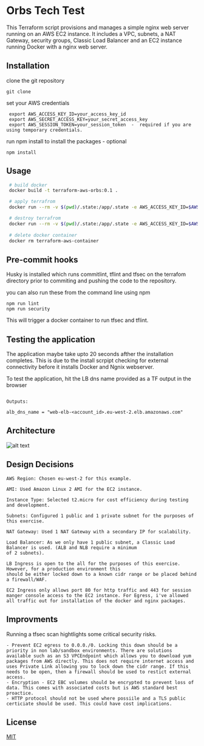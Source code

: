 
# Orbs Tech Test


This Terraform script provisions and manages a simple nginx web server running on an AWS EC2 instance. It includes a VPC, subnets, a NAT Gateway, security groups, Classic Load Balancer and an EC2 instance running Docker with a nginx web server.

## Installation

clone the git repository

```
git clone 
```

set your AWS credentials
```
 export AWS_ACCESS_KEY_ID=your_access_key_id
 export AWS_SECRET_ACCESS_KEY=your_secret_access_key
 export AWS_SESSION_TOKEN=your_session_token  -  required if you are using temporary credentials.
```

run npm install to install the packages - optional

```
npm install
```

## Usage

```bash
 # build docker
 docker build -t terraform-aws-orbs:0.1 .

 # apply terrafrom
 docker run --rm -v $(pwd)/.state:/app/.state -e AWS_ACCESS_KEY_ID=$AWS_ACCESS_KEY_ID -e AWS_SECRET_ACCESS_KEY=$AWS_SECRET_ACCESS_KEY  -e AWS_SESSION_TOKEN=$AWS_SESSION_TOKEN terraform-aws-orbs:0.1

 # destroy terrafrom
 docker run --rm -v $(pwd)/.state:/app/.state -e AWS_ACCESS_KEY_ID=$AWS_ACCESS_KEY_ID -e AWS_SECRET_ACCESS_KEY=$AWS_SECRET_ACCESS_KEY  -e AWS_SESSION_TOKEN=$AWS_SESSION_TOKEN terraform-aws-orbs:0.1 destroy
  
 # delete docker container  
 docker rm terraform-aws-container 
```

## Pre-commit hooks

Husky is installed which runs commitlint, tflint and tfsec on the terrafom directory prior to commiting and pushing the code to the repository.

you can also run these from the command line using npm 

```shell
npm run lint
npm run security
```

This will trigger a docker container to run tfsec and tflint.

## Testing the application

The application maybe take upto 20 seconds afther the installation completes. This is due to the install scrpipt checking for external connectivity before it installs Docker and Ngnix webserver.

To test the application, hit the LB dns name provided as a TF output in the browser

```

Outputs:

alb_dns_name = "web-elb-<account_id>.eu-west-2.elb.amazonaws.com"

```

## Architecture

![alt text](images/orbs.jps)

## Design Decisions 

    AWS Region: Chosen eu-west-2 for this example.

    AMI: Used Amazon Linux 2 AMI for the EC2 instance.

    Instance Type: Selected t2.micro for cost efficiency during testing and development.

    Subnets: Configured 1 public and 1 private subnet for the purposes of this exercise.

    NAT Gateway: Used 1 NAT Gateway with a secondary IP for scalability.

    Load Balancer: As we only have 1 public subnet, a Classic Load Balancer is used. (ALB and NLB require a minimum 
    of 2 subnets).

    LB Ingress is open to the all for the purposes of this exercise. However, for a production environment this 
    should be either locked down to a known cidr range or be placed behind a firewall/WAF.

    EC2 Ingress only allows port 80 for http traffic and 443 for session manger console access to the EC2 instance. For Egress, i've allowed all traffic out for installation of the docker and nginx packages. 


## Improvments

   Running a tfsec scan hightlights some critical security risks. 

    - Prevent EC2 egress to 0.0.0./0. Locking this down should be a priority in non lab/sandbox environments. There are solutions available such as an S3 VPCEndpoint which allows you to download yum packages from AWS directly. This does not require internet access and    uses Private Link allowing you to lock down the cidr range. If this needs to be open, then a firewall should be used to restict external access.
    - Encryption - EC2 EBC volumes should be encrypted to prevent loss of data. This comes with associated costs but is AWS standard best proactice.
    - HTTP protocol should not be used where possiile and a TLS public certiciate should be used. This could have cost implications.


## License

[MIT](https://choosealicense.com/licenses/mit/)